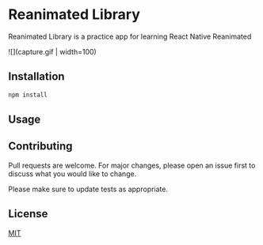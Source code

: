 # Reanimated Library 

Reanimated Library is a practice app for learning React Native Reanimated

![](capture.gif | width=100)

## Installation

```bash
npm install
```

## Usage

## Contributing
Pull requests are welcome. For major changes, please open an issue first to discuss what you would like to change.

Please make sure to update tests as appropriate.

## License
[MIT](https://choosealicense.com/licenses/mit/)